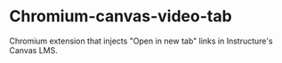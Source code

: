 # Chromium-canvas-video-tab
Chromium extension that injects "Open in new tab" links in Instructure's Canvas LMS.
